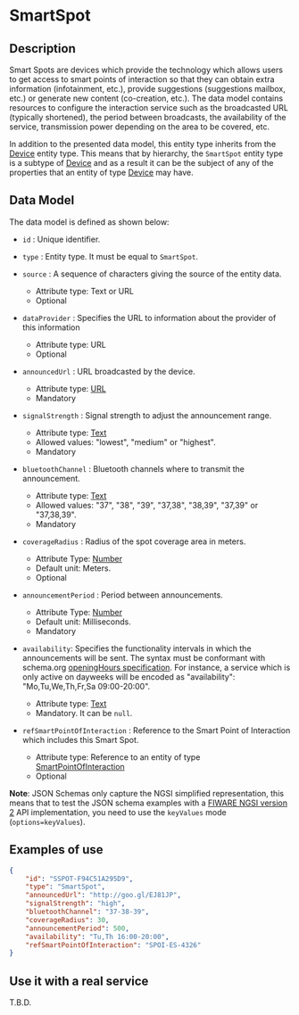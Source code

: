 # SmartSpot

## Description

Smart Spots are devices which provide the technology which allows users to get
access to smart points of interaction so that they can obtain extra information
(infotainment, etc.), provide suggestions (suggestions mailbox, etc.) or
generate new content (co-creation, etc.). The data model contains resources to
configure the interaction service such as the broadcasted URL (typically
shortened), the period between broadcasts, the availability of the service,
transmission power depending on the area to be covered, etc.

In addition to the presented data model, this entity type inherits from the
[Device](../../../Device/Device/doc/spec.md) entity type. This means that by
hierarchy, the `SmartSpot` entity type is a subtype of
[Device](../../../Device/Device/doc/spec.md) and as a result it can be the
subject of any of the properties that an entity of type
[Device](../../../Device/Device/doc/spec.md) may have.

## Data Model

The data model is defined as shown below:

-   `id` : Unique identifier.

-   `type` : Entity type. It must be equal to `SmartSpot`.

-   `source` : A sequence of characters giving the source of the entity data.

    -   Attribute type: Text or URL
    -   Optional

-   `dataProvider` : Specifies the URL to information about the provider of this
    information

    -   Attribute type: URL
    -   Optional

-   `announcedUrl` : URL broadcasted by the device.

    -   Attribute type: [URL](https://schema.org/URL)
    -   Mandatory

-   `signalStrength` : Signal strength to adjust the announcement range.

    -   Attribute type: [Text](https://schema.org/Text)
    -   Allowed values: "lowest", "medium" or "highest".
    -   Mandatory

-   `bluetoothChannel` : Bluetooth channels where to transmit the announcement.

    -   Attribute type: [Text](https://schema.org/Text)
    -   Allowed values: "37", "38", "39", "37,38", "38,39", "37,39" or
        "37,38,39".
    -   Mandatory

-   `coverageRadius` : Radius of the spot coverage area in meters.

    -   Attribute Type: [Number](https://schema.org/Number)
    -   Default unit: Meters.
    -   Optional

-   `announcementPeriod` : Period between announcements.

    -   Attribute Type: [Number](https://schema.org/Number)
    -   Default unit: Milliseconds.
    -   Mandatory

-   `availability`: Specifies the functionality intervals in which the
    announcements will be sent. The syntax must be conformant with schema.org
    [openingHours specification](https://schema.org/openingHours). For instance,
    a service which is only active on dayweeks will be encoded as
    "availability": "Mo,Tu,We,Th,Fr,Sa 09:00-20:00".

    -   Attribute type: [Text](https://schema.org/Text)
    -   Mandatory. It can be `null`.

-   `refSmartPointOfInteraction` : Reference to the Smart Point of Interaction
    which includes this Smart Spot.
    -   Attribute type: Reference to an entity of type
        [SmartPointOfInteraction](../../SmartPointOfInteraction/doc/spec.md)
    -   Optional

**Note**: JSON Schemas only capture the NGSI simplified representation, this
means that to test the JSON schema examples with a
[FIWARE NGSI version 2](http://fiware.github.io/specifications/ngsiv2/stable)
API implementation, you need to use the `keyValues` mode (`options=keyValues`).

## Examples of use

```json
{
    "id": "SSPOT-F94C51A295D9",
    "type": "SmartSpot",
    "announcedUrl": "http://goo.gl/EJ81JP",
    "signalStrength": "high",
    "bluetoothChannel": "37-38-39",
    "coverageRadius": 30,
    "announcementPeriod": 500,
    "availability": "Tu,Th 16:00-20:00",
    "refSmartPointOfInteraction": "SPOI-ES-4326"
}
```

## Use it with a real service

T.B.D.
